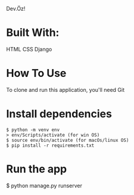 Dev.Öz!

# Built With:
HTML
CSS
Django

# How To Use
To clone and run this application, you'll need Git


# Install dependencies
    $ python -m venv env
    > env/Scripts/activate (for win OS)
    $ source env/bin/activate (for macOs/linux OS)
    $ pip install -r requirements.txt

# Run the app
$ python manage.py runserver